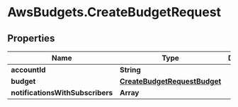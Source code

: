 # AwsBudgets.CreateBudgetRequest

## Properties

Name | Type | Description | Notes
------------ | ------------- | ------------- | -------------
**accountId** | **String** |  | 
**budget** | [**CreateBudgetRequestBudget**](CreateBudgetRequestBudget.md) |  | 
**notificationsWithSubscribers** | **Array** |  | [optional] 


